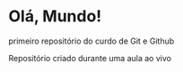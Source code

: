 # Olá, Mundo!
 primeiro repositório do curdo de Git e Github

Repositório criado durante uma aula ao vivo